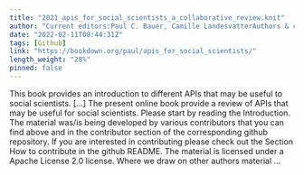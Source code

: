 ```yaml
---
title: "2021_apis_for_social_scientists_a_collaborative_review.knit"
author: "Current editors:Paul C. Bauer, Camille LandesvatterAuthors & contributors:Paul C. Bauer, Jan Behnert, Lion Behrens, Chung-hong Chan, Lukas Isermann, Philipp Kadel, Melike N. Kaplan, Jana Klein, Markus Konrad, Barbara K. Kreis, Dean Lajic, Camille Landesvatter, Madleen Meier-Barthold, Ondrej Pekacek, Pirmin Stöckle, Malte Söhren"
date: "2022-02-11T08:44:31Z"
tags: [Github]
link: "https://bookdown.org/paul/apis_for_social_scientists/"
length_weight: "28%"
pinned: false
---
```


This book provides an introduction to different APIs that may be useful to social scientists. [...] The present online book provide a review of APIs that may be useful for social scientists. Please start by reading the Introduction. The material was/is being developed by various contributors that you can find above and in the contributor section of the corresponding github repository. If you are interested in contributing please check out the Section How to contribute in the github README. The material is licensed under a Apache License 2.0 license. Where we draw on other authors material ...
